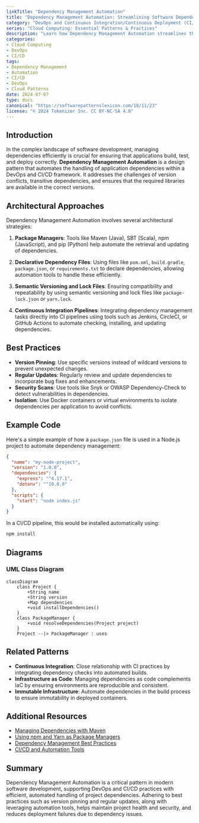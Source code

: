 ```yaml
---
linkTitle: "Dependency Management Automation"
title: "Dependency Management Automation: Streamlining Software Dependencies"
category: "DevOps and Continuous Integration/Continuous Deployment (CI/CD) in Cloud"
series: "Cloud Computing: Essential Patterns & Practices"
description: "Learn how Dependency Management Automation streamlines the management of software dependencies through automation in a CI/CD environment. Explore its architectural approaches, best practices, example implementations, diagrams, and related patterns."
categories:
- Cloud Computing
- DevOps
- CI/CD
tags:
- Dependency Management
- Automation
- CI/CD
- DevOps
- Cloud Patterns
date: 2024-07-07
type: docs
canonical: "https://softwarepatternslexicon.com/18/11/23"
license: "© 2024 Tokenizer Inc. CC BY-NC-SA 4.0"
---
```


## Introduction

In the complex landscape of software development, managing dependencies efficiently is crucial for ensuring that applications build, test, and deploy correctly. **Dependency Management Automation** is a design pattern that automates the handling of application dependencies within a DevOps and CI/CD framework. It addresses the challenges of version conflicts, transitive dependencies, and ensures that the required libraries are available in the correct versions.

## Architectural Approaches

Dependency Management Automation involves several architectural strategies:

1. **Package Managers**: Tools like Maven (Java), SBT (Scala), npm (JavaScript), and pip (Python) help automate the retrieval and updating of dependencies.

2. **Declarative Dependency Files**: Using files like `pom.xml`, `build.gradle`, `package.json`, or `requirements.txt` to declare dependencies, allowing automation tools to handle these efficiently.

3. **Semantic Versioning and Lock Files**: Ensuring compatibility and repeatability by using semantic versioning and lock files like `package-lock.json` or `yarn.lock`.

4. **Continuous Integration Pipelines**: Integrating dependency management tasks directly into CI pipelines using tools such as Jenkins, CircleCI, or GitHub Actions to automate checking, installing, and updating dependencies.

## Best Practices

- **Version Pinning**: Use specific versions instead of wildcard versions to prevent unexpected changes.
- **Regular Updates**: Regularly review and update dependencies to incorporate bug fixes and enhancements.
- **Security Scans**: Use tools like Snyk or OWASP Dependency-Check to detect vulnerabilities in dependencies.
- **Isolation**: Use Docker containers or virtual environments to isolate dependencies per application to avoid conflicts.

## Example Code

Here's a simple example of how a `package.json` file is used in a Node.js project to automate dependency management:

```json
{
  "name": "my-node-project",
  "version": "1.0.0",
  "dependencies": {
    "express": "^4.17.1",
    "dotenv": "^10.0.0"
  },
  "scripts": {
    "start": "node index.js"
  }
}
```

In a CI/CD pipeline, this would be installed automatically using:

```bash
npm install
```

## Diagrams

### UML Class Diagram

```mermaid
classDiagram
    class Project {
        +String name
        +String version
        +Map dependencies
        +void installDependencies()
    }
    class PackageManager {
        +void resolveDependencies(Project project)
    }
    Project --|> PackageManager : uses
```

## Related Patterns

- **Continuous Integration**: Close relationship with CI practices by integrating dependency checks into automated builds.
- **Infrastructure as Code**: Managing dependencies as code complements IaC by ensuring environments are reproducible and consistent.
- **Immutable Infrastructure**: Automate dependencies in the build process to ensure immutability in deployed containers.

## Additional Resources

- [Managing Dependencies with Maven](https://maven.apache.org/guides/introduction/introduction-to-dependency-mechanism.html)
- [Using npm and Yarn as Package Managers](https://docs.npmjs.com/)
- [Dependency Management Best Practices](https://medium.com/)
- [CI/CD and Automation Tools](https://www.jenkins.io/)

## Summary

Dependency Management Automation is a critical pattern in modern software development, supporting DevOps and CI/CD practices with efficient, automated handling of project dependencies. Adhering to best practices such as version pinning and regular updates, along with leveraging automation tools, helps maintain project health and security, and reduces deployment failures due to dependency issues.
